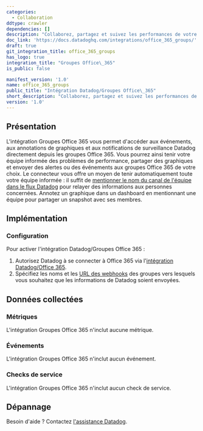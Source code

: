 ```yaml
---
categories:
  - Collaboration
ddtype: crawler
dependencies: []
description: "Collaborez, partagez et suivez les performances de votre environnement avec des groupes Office\_365 et Datadog."
doc_link: 'https://docs.datadoghq.com/integrations/office_365_groups/'
draft: true
git_integration_title: office_365_groups
has_logo: true
integration_title: "Groupes Office\_365"
is_public: false

manifest_version: '1.0'
name: office_365_groups
public_title: "Intégration Datadog/Groupes Office\_365"
short_description: "Collaborez, partagez et suivez les performances de votre environnement avec des groupes Office\_365 et Datadog."
version: '1.0'
---
```

## Présentation

L'intégration Groupes Office 365 vous permet d'accéder aux événements, aux annotations de graphiques et aux notifications de surveillance Datadog directement depuis les groupes Office 365.
Vous pourrez ainsi tenir votre équipe informée des problèmes de performance, partager des graphiques et envoyer des alertes ou des événements aux groupes Office 365 de votre choix. Le connecteur vous offre un moyen de tenir automatiquement toute votre équipe informée : il suffit de [mentionner le nom du canal de l'équipe dans le flux Datadog][1] pour relayer des informations aux personnes concernées. Annotez un graphique dans un dashboard en mentionnant une équipe pour partager un snapshot avec ses membres.

## Implémentation

### Configuration

Pour activer l'intégration Datadog/Groupes Office 365 :

1. Autorisez Datadog à se connecter à Office 365 via l'[intégration Datadog/Office 365][2].
2. Spécifiez les noms et les [URL des webhooks][3] des groupes vers lesquels vous souhaitez que les informations de Datadog soient envoyées.

## Données collectées

### Métriques

L'intégration Groupes Office 365 n'inclut aucune métrique.

### Événements

L'intégration Groupes Office 365 n'inclut aucun événement.

### Checks de service

L'intégration Groupes Office 365 n'inclut aucun check de service.

## Dépannage

Besoin d'aide ? Contactez [l'assistance Datadog][4].

[1]: https://docs.datadoghq.com/fr/monitors/notifications/#notification
[2]: https://app.datadoghq.com/account/settings#integrations/office_365_groups
[3]: https://docs.microsoft.com/en-us/outlook/actionable-messages/send-via-connectors#get-a-connector-webhook-url-for-your-inbox
[4]: https://docs.datadoghq.com/fr/help/
